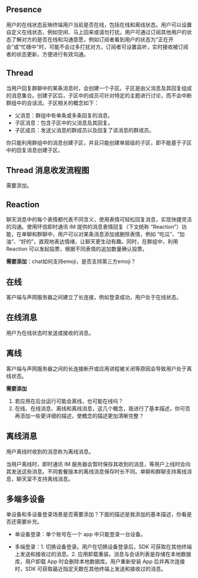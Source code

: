 ## Presence

用户的在线状态反映终端用户当前是否在线，包括在线和离线状态。用户可以设置自定义在线状态，例如空闲、马上回来或请勿打扰。用户可通过订阅其他用户的状态了解对方的是否在线和沟通意愿，例如订阅者看到用户的状态为“正在开会”或“忙碌中”时，可能不会过多打扰对方。订阅者可设置监听，实时接收被订阅者的状态更新，方便进行有效沟通。

## Thread

当用户回复群聊中的某条消息时，会创建一个子区。子区是由父消息及其回复组成的消息集合。创建子区后，子区中的成员可针对特定的主题进行讨论，而不会中断群组中的会话流。子区相关的概念如下：
- 父消息：群组中有单条或多条回复的消息。
- 子区消息：包含子区中的父消息及其回复。
- 子区成员：发送父消息的群成员以及回复了该消息的群成员。

你只能利用群组中的消息创建子区，并且只能创建单层级的子区，即不能基于子区中的回复消息创建子区。

## Thread 消息收发流程图

需要添加。

## Reaction

聊天消息中的每个表情都代表不同含义，使用表情可轻松回复消息，实现快捷灵活的沟通。使用环信即时通讯 IM 提供的消息表情回复（下文统称 “Reaction”）功能，在单聊和群聊中，用户可以对某条消息添加或删除表情，例如 “吃瓜”、“加油”、“好的”，直观地表达情绪，让聊天更生动有趣。同时，在群组中，利用 Reaction 可以发起投票，根据不同表情的追加数量确认投票。

**需要添加**：chat如何支持emoji，是否支持第三方emoji？

## 在线

客户端与声网服务器之间建立了长连接，例如登录成功，用户处于在线状态。

## 在线消息

用户为在线状态时发送或接收的消息。

## 离线

客户端与声网服务器之间的长连接断开或应用进程被关闭等原因会导致用户处于离线状态。

**需要添加**
1. 若应用在后台运行可能会离线，也可能在线吗？ 
2. 在线、在线消息、离线和离线消息，这几个概念，我进行了基本描述，你可否再添加一些更详细的描述，使概念的描述更加清晰完整？

## 离线消息

用户离线时收到的消息称为离线消息。

当用户离线时，即时通讯 IM 服务器会暂时保存其收到的消息，等用户上线时会向其发送这些消息。不同套餐版本的离线消息保存时长不同。单聊和群聊支持离线消息，聊天室不支持离线消息。

## 多端多设备

单设备和多设备登录场景是否需要添加？下面的描述是我添加的基本描述，你看是否还需要补充。

- 单设备登录：单个账号在一个 app 中只能登录一台设备。

- 多端登录：1. 切换设备登录。用户在切换设备登录后，SDK 可获取在其他终端上发送和接收过的消息。2. 应用卸载重装。消息与会话列表是存储在本地数据库，用户卸载 App 时会删除本地数据库。用户重新安装 App 后并再次连接时，SDK 可获取最近指定天数在其他终端上发送和接收过的消息。














